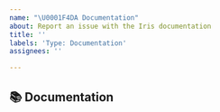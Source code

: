 ```yaml
---
name: "\U0001F4DA Documentation"
about: Report an issue with the Iris documentation
title: ''
labels: 'Type: Documentation'
assignees: ''

---
```


## 📚 Documentation
<!-- See https://scitools-iris.readthedocs.io/en/latest/ -->
<!-- Describe the issue or provide a suggestion for improving the Iris documentation -->
